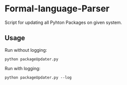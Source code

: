 # Formal-language-Parser
Script for updating all Pyhton Packages on given system.

## Usage
Run without logging:

    python packageUpdater.py
	
Run with logging:
	
	python packageUpdater.py --log
